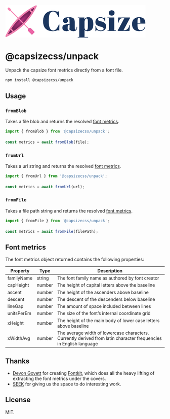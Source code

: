 <img src="https://raw.githubusercontent.com/seek-oss/capsize/HEAD/images/capsize-header.png" alt="Capsize" title="Capsize" width="443px" />
<br/>

# @capsizecss/unpack

Unpack the capsize font metrics directly from a font file.

```bash
npm install @capsizecss/unpack
```

## Usage

### `fromBlob`

Takes a file blob and returns the resolved [font metrics](#font-metrics).

```ts
import { fromBlob } from '@capsizecss/unpack';

const metrics = await fromBlob(file);
```

### `fromUrl`

Takes a url string and returns the resolved [font metrics](#font-metrics).

```ts
import { fromUrl } from '@capsizecss/unpack';

const metrics = await fromUrl(url);
```

### `fromFile`

Takes a file path string and returns the resolved [font metrics](#font-metrics).

```ts
import { fromFile } from '@capsizecss/unpack';

const metrics = await fromFile(filePath);
```

## Font metrics

The font metrics object returned contains the following properties:

| Property   | Type   | Description                                                                                                       |
| ---------- | ------ | ----------------------------------------------------------------------------------------------------------------- |
| familyName | string | The font family name as authored by font creator                                                                  |
| capHeight  | number | The height of capital letters above the baseline                                                                  |
| ascent     | number | The height of the ascenders above baseline                                                                        |
| descent    | number | The descent of the descenders below baseline                                                                      |
| lineGap    | number | The amount of space included between lines                                                                        |
| unitsPerEm | number | The size of the font’s internal coordinate grid                                                                   |
| xHeight    | number | The height of the main body of lower case letters above baseline                                                  |
| xWidthAvg  | number | The average width of lowercase characters. Currently derived from latin character frequencies in English language |

## Thanks

- [Devon Govett](https://github.com/devongovett) for creating [Fontkit](https://github.com/foliojs/fontkit), which does all the heavy lifting of extracting the font metrics under the covers.
- [SEEK](https://www.seek.com.au) for giving us the space to do interesting work.

## License

MIT.
